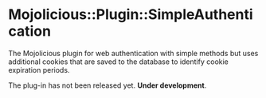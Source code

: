 # Mojolicious::Plugin::SimpleAuthentication
The Mojolicious plugin for web authentication with simple methods 
but uses additional cookies that are saved to the database 
to identify cookie expiration periods.

The plug-in has not been released yet. **Under development**.
